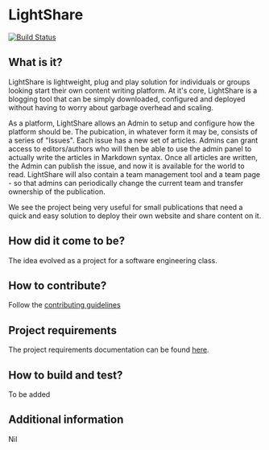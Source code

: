 # LightShare

[![Build Status](https://travis-ci.com/nyu-software-engineering/fall-2019-lightshare.svg?branch=master)](https://travis-ci.com/nyu-software-engineering/fall-2019-lightshare)

## What is it? 
LightShare is lightweight, plug and play solution for individuals or groups looking start their own content writing platform. At it's core, LightShare is a blogging tool that can be simply downloaded, configured and deployed without having to worry about garbage overhead and scaling. 

As a platform, LightShare allows an Admin to setup and configure how the platform should be. The pubication, in whatever form it may be, consists of a series of "Issues". Each issue has a new set of articles. Admins can grant access to editors/authors who will then be able to use the admin panel to actually write the articles in Markdown syntax. Once all articles are written, the Admin can publish the issue, and now it is available for the world to read. LightShare will also contain a team management tool and a team page - so that admins can periodically change the current team and transfer ownership of the publication. 

We see the project being very useful for small publications that need a quick and easy solution to deploy their own website and share content on it.

## How did it come to be?
The idea evolved as a project for a software engineering class.

## How to contribute?
Follow the [contributing guidelines](./CONTRIBUTING.md)

## Project requirements
The project requirements documentation can be found [here](./REQUIREMENTS.md). 

## How to build and test? 
To be added

## Additional information
Nil
